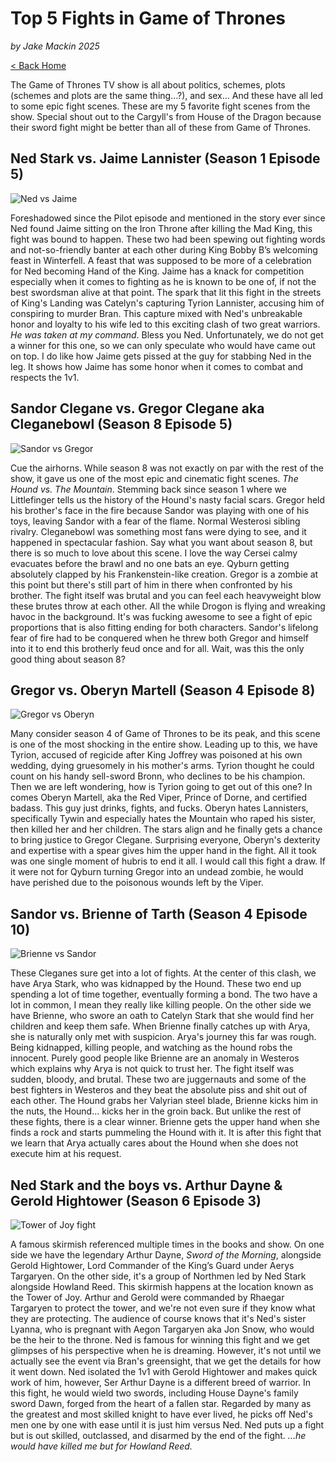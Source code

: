 # Top 5 Fights in Game of Thrones
_by Jake Mackin 2025_

[< Back Home](/)

The Game of Thrones TV show is all about politics, schemes, plots (schemes and plots are the same thing…?), and sex… And these have all led to some epic fight scenes. These are my 5 favorite fight scenes from the show. Special shout out to the Cargyll's from House of the Dragon because their sword fight might be better than all of these from Game of Thrones.

## Ned Stark vs. Jaime Lannister (Season 1 Episode 5)

![Ned vs Jaime](/images/ned-vs-jaime.jpg)

Foreshadowed since the Pilot episode and mentioned in the story ever since Ned found Jaime sitting on the Iron Throne after killing the Mad King, this fight was bound to happen. These two had been spewing out fighting words and not-so-friendly banter at each other during King Bobby B’s welcoming feast in Winterfell. A feast that was supposed to be more of a celebration for Ned becoming Hand of the King. Jaime has a knack for competition especially when it comes to fighting as he is known to be one of, if not the best swordsman alive at that point. The spark that lit this fight in the streets of King's Landing was Catelyn's capturing Tyrion Lannister, accusing him of conspiring to murder Bran. This capture mixed with Ned's unbreakable honor and loyalty to his wife led to this exciting clash of two great warriors. _He was taken at my command_. Bless you Ned. Unfortunately, we do not get a winner for this one, so we can only speculate who would have came out on top. I do like how Jaime gets pissed at the guy for stabbing Ned in the leg. It shows how Jaime has some honor when it comes to combat and respects the 1v1.

## Sandor Clegane vs. Gregor Clegane aka Cleganebowl (Season 8 Episode 5)

![Sandor vs Gregor](/images/sandor-gregor.jpg)

Cue the airhorns. While season 8 was not exactly on par with the rest of the show, it gave us one of the most epic and cinematic fight scenes. _The Hound vs. The Mountain_. Stemming back since season 1 where we Littlefinger tells us the history of the Hound's nasty facial scars. Gregor held his brother's face in the fire because Sandor was playing with one of his toys, leaving Sandor with a fear of the flame. Normal Westerosi sibling rivalry. Cleganebowl was something most fans were dying to see, and it happened in spectacular fashion. Say what you want about season 8, but there is so much to love about this scene. I love the way Cersei calmy evacuates before the brawl and no one bats an eye. Qyburn getting absolutely clapped by his Frankenstein-like creation. Gregor is a zombie at this point but there's still part of him in there when confronted by his brother. The fight itself was brutal and you can feel each heavyweight blow these brutes throw at each other. All the while Drogon is flying and wreaking havoc in the background. It's was fucking awesome to see a fight of epic proportions that is also fitting ending for both characters. Sandor's lifelong fear of fire had to be conquered when he threw both Gregor and himself into it to end this brotherly feud once and for all. Wait, was this the only good thing about season 8?

## Gregor vs. Oberyn Martell (Season 4 Episode 8)

![Gregor vs Oberyn](/images/oberyn-gregor.jpg)

Many consider season 4 of Game of Thrones to be its peak, and this scene is one of the most shocking in the entire show. Leading up to this, we have Tyrion, accused of regicide after King Joffrey was poisoned at his own wedding, dying gruesomely in his mother's arms. Tyrion thought he could count on his handy sell-sword Bronn, who declines to be his champion. Then we are left wondering, how is Tyrion going to get out of this one? In comes Oberyn Martell, aka the Red Viper, Prince of Dorne, and certified badass. This guy just drinks, fights, and fucks. Oberyn hates Lannisters, specifically Tywin and especially hates the Mountain who raped his sister, then killed her and her children. The stars align and he finally gets a chance to bring justice to Gregor Clegane. Surprising everyone, Oberyn's dexterity and expertise with a spear gives him the upper hand in the fight. All it took was one single moment of hubris to end it all. I would call this fight a draw. If it were not for Qyburn turning Gregor into an undead zombie, he would have perished due to the poisonous wounds left by the Viper.

## Sandor vs. Brienne of Tarth (Season 4 Episode 10)

![Brienne vs Sandor](/images/brienne-sandor.jpg)

These Cleganes sure get into a lot of fights. At the center of this clash, we have Arya Stark, who was kidnapped by the Hound. These two end up spending a lot of time together, eventually forming a bond. The two have a lot in common, I mean they really like killing people. On the other side we have Brienne, who swore an oath to Catelyn Stark that she would find her children and keep them safe. When Brienne finally catches up with Arya, she is naturally only met with suspicion. Arya's journey this far was rough. Being kidnapped, killing people, and watching as the hound robs the innocent. Purely good people like Brienne are an anomaly in Westeros which explains why Arya is not quick to trust her. The fight itself was sudden, bloody, and brutal. These two are juggernauts and some of the best fighters in Westeros and they beat the absolute piss and shit out of each other. The Hound grabs her Valyrian steel blade, Brienne kicks him in the nuts, the Hound... kicks her in the groin back. But unlike the rest of these fights, there is a clear winner. Brienne gets the upper hand when she finds a rock and starts pummeling the Hound with it. It is after this fight that we learn that Arya actually cares about the Hound when she does not execute him at his request.

## Ned Stark and the boys vs. Arthur Dayne & Gerold Hightower (Season 6 Episode 3)

![Tower of Joy fight](/images/tower-joy.jpg)

A famous skirmish referenced multiple times in the books and show. On one side we have the legendary Arthur Dayne, _Sword of the Morning_, alongside Gerold Hightower, Lord Commander of the King’s Guard under Aerys Targaryen. On the other side, it's a group of Northmen led by Ned Stark alongside Howland Reed. This skirmish happens at the location known as the Tower of Joy. Arthur and Gerold were commanded by Rhaegar Targaryen to protect the tower, and we're not even sure if they know what they are protecting. The audience of course knows that it's Ned's sister Lyanna, who is pregnant with Aegon Targaryen aka Jon Snow, who would be the heir to the throne. Ned is famous for winning this fight and we get glimpses of his perspective when he is dreaming. However, it's not until we actually see the event via Bran's greensight, that we get the details for how it went down. Ned isolated the 1v1 with Gerold Hightower and makes quick work of him, however, Ser Arthur Dayne is a different breed of warrior. In this fight, he would wield two swords, including House Dayne's family sword Dawn, forged from the heart of a fallen star. Regarded by many as the greatest and most skilled knight to have ever lived, he picks off Ned's men one by one with ease until it is just him versus Ned. Ned puts up a fight but is out skilled, outclassed, and disarmed by the end of the fight. _...he would have killed me but for Howland Reed._